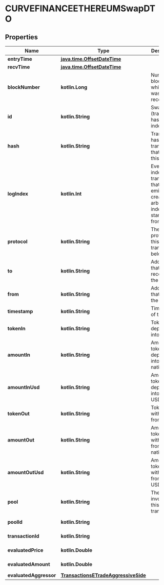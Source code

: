 
# CURVEFINANCEETHEREUMSwapDTO

## Properties
Name | Type | Description | Notes
------------ | ------------- | ------------- | -------------
**entryTime** | [**java.time.OffsetDateTime**](java.time.OffsetDateTime.md) |  |  [optional]
**recvTime** | [**java.time.OffsetDateTime**](java.time.OffsetDateTime.md) |  |  [optional]
**blockNumber** | **kotlin.Long** | Number of block in which entity was recorded. |  [optional]
**id** | **kotlin.String** | Swap-(transaction hash)-(log index) |  [optional]
**hash** | **kotlin.String** | Transaction hash of the transaction that emitted this event |  [optional]
**logIndex** | **kotlin.Int** | Event log index. For transactions that don&#39;t emit event, create arbitrary index starting from 0 |  [optional]
**protocol** | **kotlin.String** | The protocol this transaction belongs to |  [optional]
**to** | **kotlin.String** | Address that received the tokens |  [optional]
**from** | **kotlin.String** | Address that sent the tokens |  [optional]
**timestamp** | **kotlin.String** | Timestamp of this event |  [optional]
**tokenIn** | **kotlin.String** | Token deposited into pool |  [optional]
**amountIn** | **kotlin.String** | Amount of token deposited into pool in native units |  [optional]
**amountInUsd** | **kotlin.String** | Amount of token deposited into pool in USD |  [optional]
**tokenOut** | **kotlin.String** | Token withdrawn from pool |  [optional]
**amountOut** | **kotlin.String** | Amount of token withdrawn from pool in native units |  [optional]
**amountOutUsd** | **kotlin.String** | Amount of token withdrawn from pool in USD |  [optional]
**pool** | **kotlin.String** | The pool involving this transaction |  [optional]
**poolId** | **kotlin.String** |  |  [optional] [readonly]
**transactionId** | **kotlin.String** |  |  [optional] [readonly]
**evaluatedPrice** | **kotlin.Double** |  |  [optional] [readonly]
**evaluatedAmount** | **kotlin.Double** |  |  [optional] [readonly]
**evaluatedAggressor** | [**TransactionsETradeAggressiveSide**](TransactionsETradeAggressiveSide.md) |  |  [optional]




